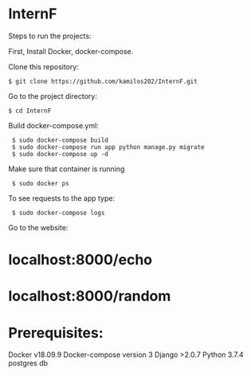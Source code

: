 # InternF

Steps to run the projects:

First, Install Docker, docker-compose.

Clone this repository:
```
$ git clone https://github.com/kamilos202/InternF.git
```
Go to the project directory:
```
$ cd InternF
```
Build docker-compose.yml:
```
 $ sudo docker-compose build
 $ sudo docker-compose run app python manage.py migrate
 $ sudo docker-compose up -d
```
Make sure that container is running
```
 $ sudo docker ps
```
To see requests to the app type:
```
 $ sudo docker-compose logs
```

Go to the website:

# localhost:8000/echo
# localhost:8000/random

# Prerequisites:
Docker v18.09.9
Docker-compose version 3
Django >2.0.7
Python 3.7.4
postgres db



